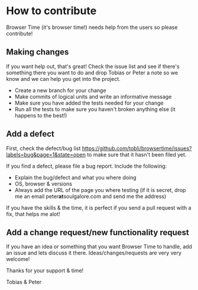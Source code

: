 # How to contribute
Browser Time (it's browser time!) needs help from the users so please contribute!

## Making changes
If you want help out, that's great! Check the issue list and see if there's something there you want to do and drop Tobias or Peter a note so we know and we can help you get into the project.
 - Create a new branch for your change
 - Make commits of logical units and write an informative message
 - Make sure you have added the tests needed for your change
 - Run all the tests to make sure you haven't broken anything else (it happens to the best!)

## Add a defect
First, check the defect/bug list https://github.com/tobli/browsertime/issues?labels=bug&page=1&state=open to make sure that it hasn't been filed yet.

If you find a defect, please file a bug report. Include the following:
 - Explain the bug/defect and what you where doing
 - OS, browser  & versions
 - Always add the URL of the page you where testing (if it is secret, drop me an email peter**at**soulgalore.com and send me the address) 

If you have the skills & the time, it is perfect if you send a pull request with a fix, that helps me alot!

## Add a change request/new functionality request
If you have an idea or something that you want Browser Time to handle, add an issue and lets discuss it there. Ideas/changes/requests are very very welcome!


Thanks for your support & time!

Tobias & Peter
